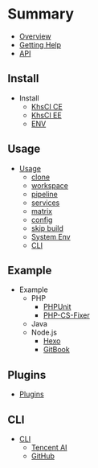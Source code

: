 # Summary

* [Overview](README.md)
* [Getting Help](getting-help.md)
* [API](https://docs.ci.khs1994.com)

## Install

* Install
    * [KhsCI CE](install/ce.md)
    * [KhsCI EE](install/ee.md)
    * [ENV](install/env.md)

## Usage

* [Usage](usage/README.md)
    * [clone](usage/clone.md)
    * [workspace](usage/workspace.md)
    * [pipeline](usage/pipeline.md)
    * [services](usage/services.md)
    * [matrix](usage/matrix.md)
    * [config](usage/config.md)
    * [skip build](usage/skip.md)
    * [System Env](usage/system_env.md)
    * [CLI](usage/cli/README.md)

## Example

* Example
    * PHP
        * [PHPUnit](examples/php/phpunit.md)
        * [PHP-CS-Fixer](examples/php/php-cs-fixer.md)
    * Java
    * Node.js
        * [Hexo](examples/nodejs/hexo.md)
        * [GitBook](examples/nodejs/gitbook.md)

## Plugins

* [Plugins](plugins/README.md)

## CLI

* [CLI](cli/README.md)
    * [Tencent AI](cli/tencent-ai-cli)
    * [GitHub](github-cli)

